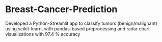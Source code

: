 # Breast-Cancer-Prediction
Developed a Python-Streamlit app to classify tumors (benign/malignant) using scikit-learn, with pandas-based preprocessing and radar chart visualizations with 97.4 % accuracy
